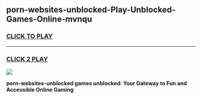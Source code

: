 
## porn-websites-unblocked-Play-Unblocked-Games-Online-mvnqu
<h3>
<a href="https://premium76.site?title=porn-websites-unblocked&ref=25A">CLICK TO PLAY</a></h3>
<hr>

<h3>
<a href="https://premium76.site?title=porn-websites-unblocked&ref=25A">CLICK 2 PLAY</a>
  
</h3>

<a href="https://premium76.site?title=porn-websites-unblocked&ref=25A"><img src="https://clearcache.store/games.png"></a>


**porn-websites-unblocked games unblocked: Your Gateway to Fun and Accessible Online Gaming**
